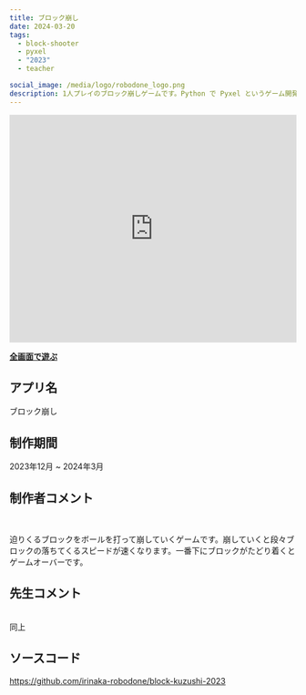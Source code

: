 ```yaml
---
title: ブロック崩し
date: 2024-03-20
tags:
  - block-shooter
  - pyxel
  - "2023"
  - teacher

social_image: /media/logo/robodone_logo.png
description: 1人プレイのブロック崩しゲームです。Python で Pyxel というゲーム開発エンジンを使って開発しました。スマートフォンで遊べます。
---
```


<iframe src="https://irinaka-robodone.github.io/block-kuzushi-2023/" width="100%" height="400px" frameborder="0" scrolling="no"></iframe>

<b>[全画面で遊ぶ](https://irinaka-robodone.github.io/block-kuzushi-2023/)</b>

## アプリ名
ブロック崩し

## 制作期間
2023年12月 ~ 2024年3月

## 制作者コメント
<br>

迫りくるブロックをボールを打って崩していくゲームです。崩していくと段々ブロックの落ちてくるスピードが速くなります。一番下にブロックがたどり着くとゲームオーバーです。

## 先生コメント
<br>
同上

## ソースコード
https://github.com/irinaka-robodone/block-kuzushi-2023